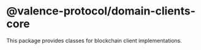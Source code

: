 # @valence-protocol/domain-clients-core

This package provides classes for blockchain client implementations.
